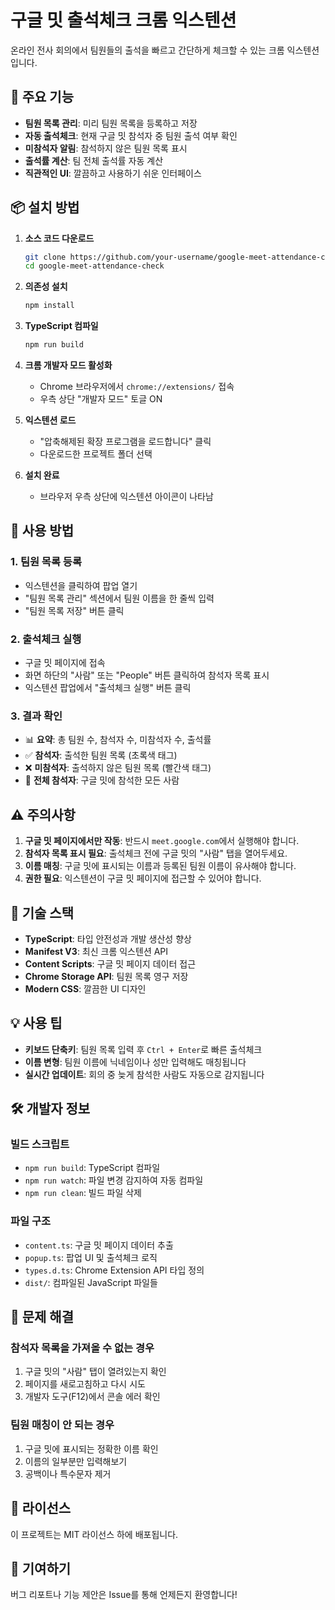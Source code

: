 # 구글 밋 출석체크 크롬 익스텐션

온라인 전사 회의에서 팀원들의 출석을 빠르고 간단하게 체크할 수 있는 크롬 익스텐션입니다.

## 🚀 주요 기능

- **팀원 목록 관리**: 미리 팀원 목록을 등록하고 저장
- **자동 출석체크**: 현재 구글 밋 참석자 중 팀원 출석 여부 확인
- **미참석자 알림**: 참석하지 않은 팀원 목록 표시
- **출석률 계산**: 팀 전체 출석률 자동 계산
- **직관적인 UI**: 깔끔하고 사용하기 쉬운 인터페이스

## 📦 설치 방법

1. **소스 코드 다운로드**

   ```bash
   git clone https://github.com/your-username/google-meet-attendance-check.git
   cd google-meet-attendance-check
   ```

2. **의존성 설치**

   ```bash
   npm install
   ```

3. **TypeScript 컴파일**

   ```bash
   npm run build
   ```

4. **크롬 개발자 모드 활성화**

   - Chrome 브라우저에서 `chrome://extensions/` 접속
   - 우측 상단 "개발자 모드" 토글 ON

5. **익스텐션 로드**

   - "압축해제된 확장 프로그램을 로드합니다" 클릭
   - 다운로드한 프로젝트 폴더 선택

6. **설치 완료**
   - 브라우저 우측 상단에 익스텐션 아이콘이 나타남

## 📖 사용 방법

### 1. 팀원 목록 등록

- 익스텐션을 클릭하여 팝업 열기
- "팀원 목록 관리" 섹션에서 팀원 이름을 한 줄씩 입력
- "팀원 목록 저장" 버튼 클릭

### 2. 출석체크 실행

- 구글 밋 페이지에 접속
- 화면 하단의 "사람" 또는 "People" 버튼 클릭하여 참석자 목록 표시
- 익스텐션 팝업에서 "출석체크 실행" 버튼 클릭

### 3. 결과 확인

- 📊 **요약**: 총 팀원 수, 참석자 수, 미참석자 수, 출석률
- ✅ **참석자**: 출석한 팀원 목록 (초록색 태그)
- ❌ **미참석자**: 출석하지 않은 팀원 목록 (빨간색 태그)
- 👥 **전체 참석자**: 구글 밋에 참석한 모든 사람

## ⚠️ 주의사항

1. **구글 밋 페이지에서만 작동**: 반드시 `meet.google.com`에서 실행해야 합니다.
2. **참석자 목록 표시 필요**: 출석체크 전에 구글 밋의 "사람" 탭을 열어두세요.
3. **이름 매칭**: 구글 밋에 표시되는 이름과 등록된 팀원 이름이 유사해야 합니다.
4. **권한 필요**: 익스텐션이 구글 밋 페이지에 접근할 수 있어야 합니다.

## 🔧 기술 스택

- **TypeScript**: 타입 안전성과 개발 생산성 향상
- **Manifest V3**: 최신 크롬 익스텐션 API
- **Content Scripts**: 구글 밋 페이지 데이터 접근
- **Chrome Storage API**: 팀원 목록 영구 저장
- **Modern CSS**: 깔끔한 UI 디자인

## 💡 사용 팁

- **키보드 단축키**: 팀원 목록 입력 후 `Ctrl + Enter`로 빠른 출석체크
- **이름 변형**: 팀원 이름에 닉네임이나 성만 입력해도 매칭됩니다
- **실시간 업데이트**: 회의 중 늦게 참석한 사람도 자동으로 감지됩니다

## 🛠️ 개발자 정보

### 빌드 스크립트

- `npm run build`: TypeScript 컴파일
- `npm run watch`: 파일 변경 감지하여 자동 컴파일
- `npm run clean`: 빌드 파일 삭제

### 파일 구조

- `content.ts`: 구글 밋 페이지 데이터 추출
- `popup.ts`: 팝업 UI 및 출석체크 로직
- `types.d.ts`: Chrome Extension API 타입 정의
- `dist/`: 컴파일된 JavaScript 파일들

## 🐛 문제 해결

### 참석자 목록을 가져올 수 없는 경우

1. 구글 밋의 "사람" 탭이 열려있는지 확인
2. 페이지를 새로고침하고 다시 시도
3. 개발자 도구(F12)에서 콘솔 에러 확인

### 팀원 매칭이 안 되는 경우

1. 구글 밋에 표시되는 정확한 이름 확인
2. 이름의 일부분만 입력해보기
3. 공백이나 특수문자 제거

## 📄 라이선스

이 프로젝트는 MIT 라이선스 하에 배포됩니다.

## 🤝 기여하기

버그 리포트나 기능 제안은 Issue를 통해 언제든지 환영합니다!
